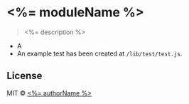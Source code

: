 # <%= moduleName %>

> <%= description %>

* A 
* An example test has been created at `/lib/test/test.js`.

## License

MIT © [<%= authorName %>](<%= website %>)
